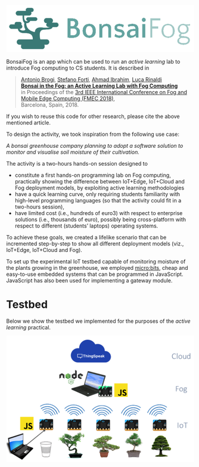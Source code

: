 ![Bonsai](./img/logo.png)

BonsaiFog is an app which can be used to run an _active learning_ lab to introduce Fog computing to CS students. It is described in 

> [Antonio Brogi](http://pages.di.unipi.it/brogi), [Stefano Forti](http://pages.di.unipi.it/forti), [Ahmad Ibrahim](http://pages.di.unipi.it/ibrahim), [Luca Rinaldi](http://lucar.in) <br>
> **[Bonsai in the Fog: an Active Learning Lab with Fog Computing](http://pages.di.unipi.it/forti/pdf/conferences/2018/fmec18.pdf)** <br>
> in Proceedings of the [3rd IEEE International Conference on Fog and Mobile Edge Computing (FMEC 2018)](http://emergingtechnet.org/FMEC2018/), <br>
> Barcelona, Spain, 2018.

If you wish to reuse this code for other research, please cite the above mentioned article.

To design the activity, we took inspiration from the following use case:

_A bonsai greenhouse company planning to adopt a software solution to monitor and visualise soil moisture of their cultivation._

The activity is a two-hours hands-on session designed to 

* constitute a first hands-on programming lab on Fog computing, practically showing the difference between IoT+Edge, IoT+Cloud and Fog deployment models, by exploiting active learning methodologies
* have a quick learning curve, only requiring students familiarity with high-level programming languages (so that the activity could fit in a two-hours session),
* have limited cost (i.e., hundreds of euro3) with respect to enterprise solutions (i.e., thousands of euro), possibly being cross-platform with respect to different (students’ laptops) operating systems.

To achieve these goals, we created a lifelike scenario that can be incremented step-by-step to show all different deployment models (viz., IoT+Edge, IoT+Cloud and Fog). 

To set up the experimental IoT testbed capable of monitoring moisture of the plants growing in the greenhouse, we employed [micro:bits](http://microbit.org), cheap and easy-to-use embedded systems that can be programmed in JavaScript. JavaScript has also been used for implementing a gateway module.

# Testbed

Below we show the testbed we implemented for the purposes of the _active learning_ practical.

![testbed](./img/testbed.png)
